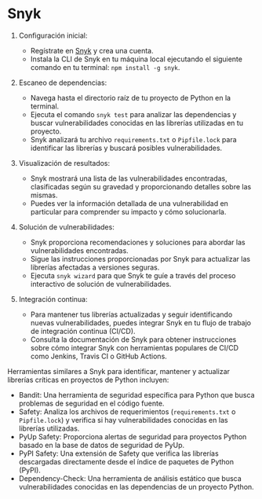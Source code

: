 # Snyk

1. Configuración inicial:
   - Regístrate en [Snyk](https://snyk.io/) y crea una cuenta.
   - Instala la CLI de Snyk en tu máquina local ejecutando el siguiente comando en tu terminal: `npm install -g snyk`.

2. Escaneo de dependencias:
   - Navega hasta el directorio raíz de tu proyecto de Python en la terminal.
   - Ejecuta el comando `snyk test` para analizar las dependencias y buscar vulnerabilidades conocidas en las librerías utilizadas en tu proyecto.
   - Snyk analizará tu archivo `requirements.txt` o `Pipfile.lock` para identificar las librerías y buscará posibles vulnerabilidades.

3. Visualización de resultados:
   - Snyk mostrará una lista de las vulnerabilidades encontradas, clasificadas según su gravedad y proporcionando detalles sobre las mismas.
   - Puedes ver la información detallada de una vulnerabilidad en particular para comprender su impacto y cómo solucionarla.

4. Solución de vulnerabilidades:
   - Snyk proporciona recomendaciones y soluciones para abordar las vulnerabilidades encontradas.
   - Sigue las instrucciones proporcionadas por Snyk para actualizar las librerías afectadas a versiones seguras.
   - Ejecuta `snyk wizard` para que Snyk te guíe a través del proceso interactivo de solución de vulnerabilidades.

5. Integración continua:
   - Para mantener tus librerías actualizadas y seguir identificando nuevas vulnerabilidades, puedes integrar Snyk en tu flujo de trabajo de integración continua (CI/CD).
   - Consulta la documentación de Snyk para obtener instrucciones sobre cómo integrar Snyk con herramientas populares de CI/CD como Jenkins, Travis CI o GitHub Actions.

Herramientas similares a Snyk para identificar, mantener y actualizar librerías críticas en proyectos de Python incluyen:

- Bandit: Una herramienta de seguridad específica para Python que busca problemas de seguridad en el código fuente.
- Safety: Analiza los archivos de requerimientos (`requirements.txt` o `Pipfile.lock`) y verifica si hay vulnerabilidades conocidas en las librerías utilizadas.
- PyUp Safety: Proporciona alertas de seguridad para proyectos Python basado en la base de datos de seguridad de PyUp.
- PyPI Safety: Una extensión de Safety que verifica las librerías descargadas directamente desde el índice de paquetes de Python (PyPI).
- Dependency-Check: Una herramienta de análisis estático que busca vulnerabilidades conocidas en las dependencias de un proyecto Python.

